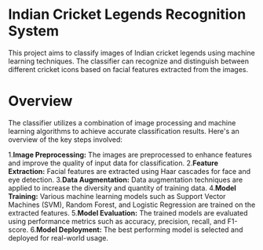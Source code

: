 # Indian Cricket Legends Recognition System
This project aims to classify images of Indian cricket legends using machine learning techniques. The classifier can recognize and distinguish between different cricket icons based on facial features extracted from the images.

# Overview
The classifier utilizes a combination of image processing and machine learning algorithms to achieve accurate classification results. Here's an overview of the key steps involved:

1.**Image Preprocessing:** The images are preprocessed to enhance features and improve the quality of input data for classification.
2.**Feature Extraction:** Facial features are extracted using Haar cascades for face and eye detection.
3.**Data Augmentation:** Data augmentation techniques are applied to increase the diversity and quantity of training data.
4.**Model Training:** Various machine learning models such as Support Vector Machines (SVM), Random Forest, and Logistic Regression are trained on the extracted features.
5.**Model Evaluation:** The trained models are evaluated using performance metrics such as accuracy, precision, recall, and F1-score.
6.**Model Deployment:** The best performing model is selected and deployed for real-world usage.

